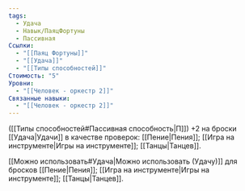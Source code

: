 ```yaml
---
tags:
  - Удача
  - Навык/ПаяцФортуны
  - Пассивная
Ссылки:
  - "[[Паяц Фортуны]]"
  - "[[Удача]]"
  - "[[Типы способностей]]"
Стоимость: "5"
Уровни:
  - "[[Человек - оркестр 2]]"
Связанные навыки:
  - "[[Человек - оркестр 2]]"
---
```

([[Типы способностей#Пассивная способность|П]]) +2 на броски  [[Удача|Удачи]] в качестве проверок: [[Пение|Пения]]; [[Игра на инструменте|Игры на инструменте]]; [[Танцы|Танцев]]. 

[[Можно использовать#Удача|Можно использовать (Удачу)]] для бросков [[Пение|Пения]];  [[Игра на инструменте|Игры на инструменте]]; [[Танцы|Танцев]]. 